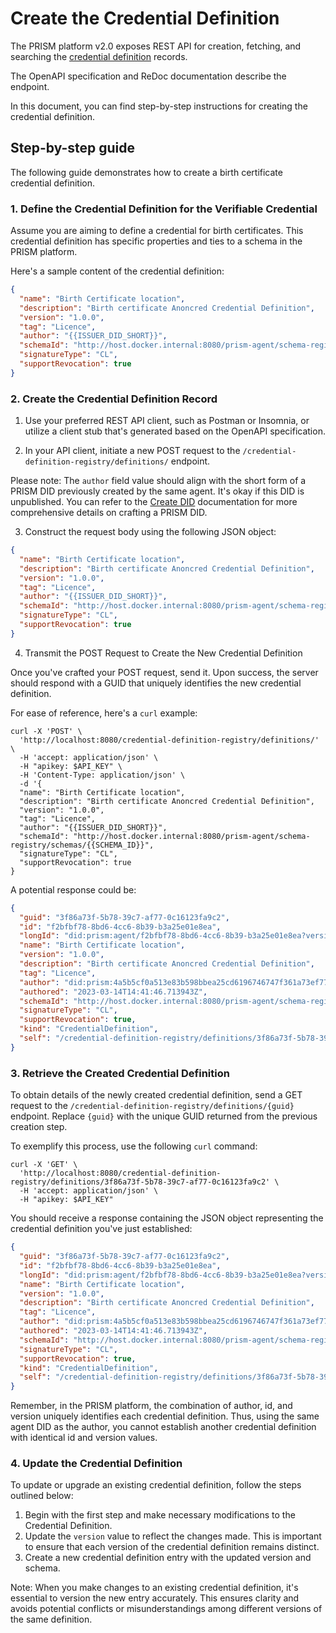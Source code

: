 # Create the Credential Definition

The PRISM platform v2.0 exposes REST API for creation, fetching, and searching the [credential definition](/docs/concepts/glossary#credential-definition) records.

The OpenAPI specification and ReDoc documentation describe the endpoint.

In this document, you can find step-by-step instructions for creating the credential definition.

## Step-by-step guide

The following guide demonstrates how to create a birth certificate credential definition.

### 1. Define the Credential Definition for the Verifiable Credential

Assume you are aiming to define a credential for birth certificates. This credential definition has specific properties and ties to a schema in the PRISM platform.

Here's a sample content of the credential definition:

```json
{
  "name": "Birth Certificate location",
  "description": "Birth certificate Anoncred Credential Definition",
  "version": "1.0.0",
  "tag": "Licence",
  "author": "{{ISSUER_DID_SHORT}}",
  "schemaId": "http://host.docker.internal:8080/prism-agent/schema-registry/schemas/{{SCHEMA_ID}}",
  "signatureType": "CL",
  "supportRevocation": true
}
```

### 2. Create the Credential Definition Record

1. Use your preferred REST API client, such as Postman or Insomnia, or utilize a client stub that's generated based on the OpenAPI specification.

2. In your API client, initiate a new POST request to the `/credential-definition-registry/definitions/` endpoint.

Please note: The `author` field value should align with the short form of a PRISM DID previously created by the same agent. It's okay if this DID is unpublished. You can refer to the [Create DID](../dids/create.md) documentation for more comprehensive details on crafting a PRISM DID.

3. Construct the request body using the following JSON object:

```json
{
  "name": "Birth Certificate location",
  "description": "Birth certificate Anoncred Credential Definition",
  "version": "1.0.0",
  "tag": "Licence",
  "author": "{{ISSUER_DID_SHORT}}",
  "schemaId": "http://host.docker.internal:8080/prism-agent/schema-registry/schemas/{{SCHEMA_ID}}",
  "signatureType": "CL",
  "supportRevocation": true
}
```

4. Transmit the POST Request to Create the New Credential Definition

Once you've crafted your POST request, send it. Upon success, the server should respond with a GUID that uniquely identifies the new credential definition.

For ease of reference, here's a `curl` example:

```shell
curl -X 'POST' \
  'http://localhost:8080/credential-definition-registry/definitions/' \
  -H 'accept: application/json' \
  -H "apikey: $API_KEY" \
  -H 'Content-Type: application/json' \
  -d '{
  "name": "Birth Certificate location",
  "description": "Birth certificate Anoncred Credential Definition",
  "version": "1.0.0",
  "tag": "Licence",
  "author": "{{ISSUER_DID_SHORT}}",
  "schemaId": "http://host.docker.internal:8080/prism-agent/schema-registry/schemas/{{SCHEMA_ID}}",
  "signatureType": "CL",
  "supportRevocation": true
}
```

A potential response could be:

```json
{
  "guid": "3f86a73f-5b78-39c7-af77-0c16123fa9c2",
  "id": "f2bfbf78-8bd6-4cc6-8b39-b3a25e01e8ea",
  "longId": "did:prism:agent/f2bfbf78-8bd6-4cc6-8b39-b3a25e01e8ea?version=1.0.0",
  "name": "Birth Certificate location",
  "version": "1.0.0",
  "description": "Birth certificate Anoncred Credential Definition",
  "tag": "Licence",
  "author": "did:prism:4a5b5cf0a513e83b598bbea25cd6196746747f361a73ef77068268bc9bd732ff",
  "authored": "2023-03-14T14:41:46.713943Z",
  "schemaId": "http://host.docker.internal:8080/prism-agent/schema-registry/schemas/{{SCHEMA_ID}}",
  "signatureType": "CL",
  "supportRevocation": true,
  "kind": "CredentialDefinition",
  "self": "/credential-definition-registry/definitions/3f86a73f-5b78-39c7-af77-0c16123fa9c2"
}
```

### 3. Retrieve the Created Credential Definition

To obtain details of the newly created credential definition, send a GET request to the `/credential-definition-registry/definitions/{guid}` endpoint. Replace `{guid}` with the unique GUID returned from the previous creation step.

To exemplify this process, use the following `curl` command:

```shell
curl -X 'GET' \
  'http://localhost:8080/credential-definition-registry/definitions/3f86a73f-5b78-39c7-af77-0c16123fa9c2' \
  -H 'accept: application/json' \
  -H "apikey: $API_KEY"
```

You should receive a response containing the JSON object representing the credential definition you've just established:

```json
{
  "guid": "3f86a73f-5b78-39c7-af77-0c16123fa9c2",
  "id": "f2bfbf78-8bd6-4cc6-8b39-b3a25e01e8ea",
  "longId": "did:prism:agent/f2bfbf78-8bd6-4cc6-8b39-b3a25e01e8ea?version=1.0.0",
  "name": "Birth Certificate location",
  "version": "1.0.0",
  "description": "Birth certificate Anoncred Credential Definition",
  "tag": "Licence",
  "author": "did:prism:4a5b5cf0a513e83b598bbea25cd6196746747f361a73ef77068268bc9bd732ff",
  "authored": "2023-03-14T14:41:46.713943Z",
  "schemaId": "http://host.docker.internal:8080/prism-agent/schema-registry/schemas/{{SCHEMA_ID}}",
  "signatureType": "CL",
  "supportRevocation": true,
  "kind": "CredentialDefinition",
  "self": "/credential-definition-registry/definitions/3f86a73f-5b78-39c7-af77-0c16123fa9c2"
}
```

Remember, in the PRISM platform, the combination of author, id, and version uniquely identifies each credential definition. Thus, using the same agent DID as the author, you cannot establish another credential definition with identical id and version values.

### 4. Update the Credential Definition

To update or upgrade an existing credential definition, follow the steps outlined below:

1. Begin with the first step and make necessary modifications to the Credential Definition.
2. Update the `version` value to reflect the changes made. This is important to ensure that each version of the credential definition remains distinct.
3. Create a new credential definition entry with the updated version and schema.

Note: When you make changes to an existing credential definition, it's essential to version the new entry accurately. This ensures clarity and avoids potential conflicts or misunderstandings among different versions of the same definition.

